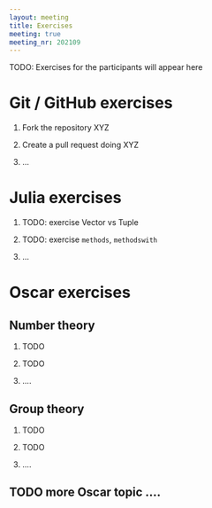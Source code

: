 ```yaml
---
layout: meeting
title: Exercises
meeting: true
meeting_nr: 202109
---
```


TODO: Exercises for the participants will appear here


# Git / GitHub exercises

1. Fork the repository XYZ

2. Create a pull request doing XYZ

3. ...


# Julia exercises

1. TODO: exercise Vector vs Tuple

2. TODO: exercise `methods`, `methodswith`

3. ...


# Oscar exercises

## Number theory

1. TODO

2. TODO

3. ....

## Group theory

1. TODO

2. TODO

3. ....


## TODO more Oscar topic ....

